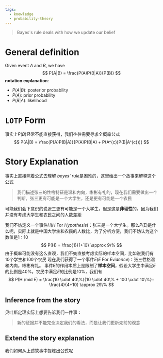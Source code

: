 ```yaml
---
tags:
  - knowledge
  - probability-theory
---
```

> Bayes's rule deals with how we update our belief

# General definition
Given event $A$ and $B$, we have
$$
P(A|B) = \frac{P(A)P(B|A)}{P(B)}
$$
**notation explanation**:
- $P(A|B)$: posterior probability
- $P(A)$: prior probability
- $P(B|A)$: likelihood

# `LOTP` Form 
事实上$P(B)$经常不能直接获得，我们往往需要寻求全概率公式
$$
P(A|B) = \frac{P(A)P(B|A)}{P(A)P(B|A) + P(A^{c})P(B|A^{c}))}
$$
# Story Explanation
事实上直接照着公式去理解 *bayes' rule*是困难的，这里给出一个故事来解释这个公式
> 我们描述张三的性格特征是温和内向，彬彬有礼的，现在我们需要做出一个判断，张三更有可能是一个大学生，还是更有可能是一个农民

可能我们会下意识的说张三更有可能是一个大学生，但是这是**非理性**的。因为我们并没有考虑大学生和农民之间的人数差距

我们不妨定义一个事件$H$($H$ For *Hypothesis*)：张三是一个大学生。那么$P(E)$是什么呢，实际上就是中国大学生和农民的人数比，为了分析方便，我们不妨认为这个数值是$1:10$
$$
P(H) = \frac{1}{1+10} \approx 9\%
$$
由于概率可能没有这么直观，我们不妨直接考虑实际的样本空间，比如说我们有$10$个学生和$100$个农民
现在我们获得了一个事件$E$($E$ For *Evidence*)：张三性格温和内向，彬彬有礼。
事件$E$的作用本质上是限制了**样本空间**，假设大学生中满足$E$的比例是$40\%$，农民中满足$E$的比例是$10\%$，我们有
$$
P(H \mid E) = \frac{10 \cdot 40\%}{10 \cdot 40\% + 100 \cdot 10\%}= \frac{4}{4+10} \approx 29\%
$$
## Inference from the story
贝叶斯定理实际上想要告诉我们一件事：
> 新的证据并不能完全决定我们的看法，而是让我们更新先前的观念

## Extend the story explanation
我们如何从上述故事中提炼出公式呢

